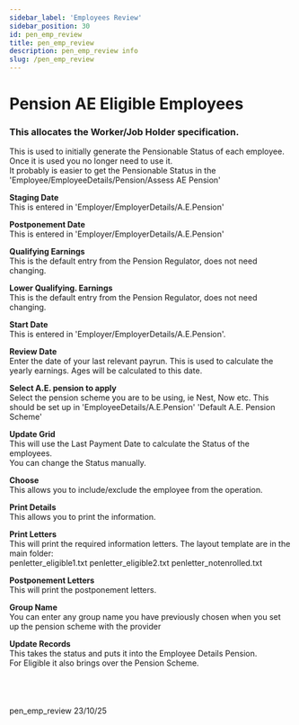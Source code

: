 ```yaml
---
sidebar_label: 'Employees Review'
sidebar_position: 30
id: pen_emp_review
title: pen_emp_review
description: pen_emp_review info
slug: /pen_emp_review
---
```


# Pension AE Eligible Employees

### This allocates the Worker/Job Holder specification.

This is used to initially generate the Pensionable Status of each employee. Once it is used you no longer need to use it.  
It probably is easier to get the Pensionable Status in the 'Employee/EmployeeDetails/Pension/Assess AE Pension'

**Staging Date**  
This is entered in 'Employer/EmployerDetails/A.E.Pension'

**Postponement Date**  
This is entered in 'Employer/EmployerDetails/A.E.Pension'

**Qualifying Earnings**  
This is the default entry from the Pension Regulator, does not need changing.

**Lower Qualifying. Earnings**  
This is the default entry from the Pension Regulator, does not need changing.

**Start Date**  
This is entered in 'Employer/EmployerDetails/A.E.Pension'.

**Review Date**  
Enter the date of your last relevant payrun. This is used to calculate the yearly earnings. Ages will be calculated to this date.

**Select A.E. pension to apply**  
Select the pension scheme you are to be using, ie Nest, Now etc.
This should be set up in 'EmployeeDetails/A.E.Pension' 'Default A.E. Pension Scheme'

**Update Grid**  
This will use the Last Payment Date to calculate the Status of the employees.  
You can change the Status manually.

**Choose**  
This allows you to include/exclude the employee from the operation.

**Print Details**  
This allows you to print the information.

**Print Letters**  
This will print the required information letters.
The layout template are in the main folder:  
  penletter_eligible1.txt
  penletter_eligible2.txt
  penletter_notenrolled.txt

**Postponement Letters**  
This will print the postponement letters.

**Group Name**  
You can enter any group name you have previously chosen when you set up the pension scheme with the provider

**Update Records**  
This takes the status and puts it into the Employee Details Pension.  
For Eligible it also brings over the Pension Scheme.
<br/>
<br/>
<br/>
<br/>
<br/>
pen_emp_review 23/10/25

